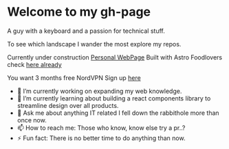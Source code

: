 # Welcome to my gh-page


A guy with a keyboard and a passion for technical stuff.

To see which landscape I wander the most explore my repos. 


Currently under construction [Personal WebPage](https://www.benjamindegryse.be) Built with Astro
Foodlovers check [here already](https://www.benjamindegryse.be/blog)


You want 3 months free NordVPN 
Sign up [here](https://ref.nordvpn.com/ZlSfRdnozQD) 

- 🔭 I’m currently working on expanding my web knowledge.
- 🌱 I’m currently learning about building a react components library to streamline design over all products.
- 💬 Ask me about anything IT related I fell down the rabbithole more than once now.
- 📫 How to reach me: Those who know, know else try a pr..?
- ⚡ Fun fact: There is no better time to do anything than now.
